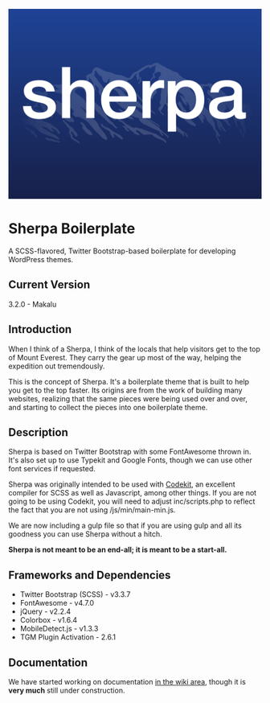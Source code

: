 ![Sherpa](https://raw.githubusercontent.com/agims/sherpa/master/screenshot.png)
# Sherpa Boilerplate
A SCSS-flavored, Twitter Bootstrap-based boilerplate for developing WordPress themes.

## Current Version
3.2.0 - Makalu

## Introduction
When I think of a Sherpa, I think of the locals that help visitors get to the top of Mount Everest.  They carry the gear up most of the way, helping the expedition out tremendously.

This is the concept of Sherpa.  It's a boilerplate theme that is built to help you get to the top faster.  Its origins are from the work of building many websites, realizing that the same pieces were being used over and over, and starting to collect the pieces into one boilerplate theme.

## Description
Sherpa is based on Twitter Bootstrap with some FontAwesome thrown in.  It's also set up to use Typekit and Google Fonts, though we can use other font services if requested.

Sherpa was originally intended to be used with [Codekit](https://incident57.com/codekit/), an excellent compiler for SCSS as well as Javascript, among other things.  If you are not going to be using Codekit, you will need to adjust inc/scripts.php to reflect the fact that you are not using /js/min/main-min.js.

We are now including a gulp file so that if you are using gulp and all its goodness you can use Sherpa without a hitch.  

**Sherpa is not meant to be an end-all; it is meant to be a start-all.**

## Frameworks and Dependencies
* Twitter Bootstrap (SCSS) - v3.3.7
* FontAwesome - v4.7.0
* jQuery - v2.2.4
* Colorbox - v1.6.4
* MobileDetect.js - v1.3.3
* TGM Plugin Activation - 2.6.1

## Documentation
We have started working on documentation [in the wiki area](https://github.com/agims/sherpa/wiki), though it is **very much** still under construction.
